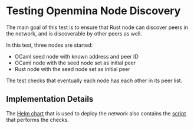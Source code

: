 # Testing Openmina Node Discovery

The main goal of this test is to ensure that Rust node can discover peers in the
network, and is discoverable by other peers as well.

In this test, three nodes are started:
- OCaml seed node with known address and peer ID
- OCaml node with the seed node set as initial peer
- Rust node with the seed node set as initial peer

The test checks that eventually each node has each other in its peer list.


## Implementation Details

The [Helm chart](https://github.com/openmina/helm-charts/tree/main/openmina-discovery) that is used to deploy the network also contains the [script](https://github.com/openmina/helm-charts/blob/main/openmina-discovery/scripts/test.sh) that performs the checks.

